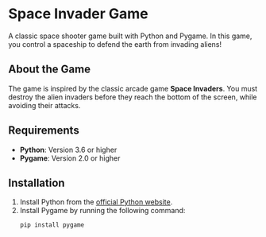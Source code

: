 # Space Invader Game

A classic space shooter game built with Python and Pygame. In this game, you control a spaceship to defend the earth from invading aliens!

## About the Game
The game is inspired by the classic arcade game **Space Invaders**. You must destroy the alien invaders before they reach the bottom of the screen, while avoiding their attacks.

## Requirements
- **Python**: Version 3.6 or higher
- **Pygame**: Version 2.0 or higher

## Installation
1. Install Python from the [official Python website](https://www.python.org/).
2. Install Pygame by running the following command:
   ```bash
   pip install pygame
